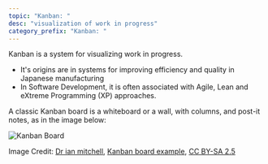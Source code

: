 ```yaml
---
topic: "Kanban: "
desc: "visualization of work in progress"
category_prefix: "Kanban: "
---
```


Kanban is a system for visualizing work in progress. 
* It's origins are in systems for improving efficiency and quality in Japanese manufacturing 
* In Software Development, it is often associated with Agile, Lean and eXtreme Programming (XP) approaches.

A classic Kanban board is a whiteboard or a wall, with columns, and post-it notes, as in the image below:

![Kanban Board](726px-Kanban_board_example.jpg)

Image Credit: <a href="https://commons.wikimedia.org/wiki/User:Dr_ian_mitchell">Dr ian mitchell</a>, <a href="https://commons.wikimedia.org/wiki/File:Kanban_board_example.jpg">Kanban board example</a>, <a href="https://creativecommons.org/licenses/by-sa/2.5/legalcode" rel="license">CC BY-SA 2.5</a>



